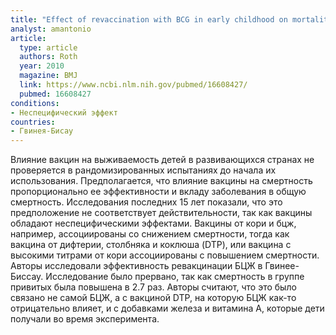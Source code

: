 ```yaml
---
title: "Effect of revaccination with BCG in early childhood on mortality: randomised trial in Guinea-Bissau"
analyst: amantonio
article:
  type: article
  authors: Roth
  year: 2010
  magazine: BMJ
  link: https://www.ncbi.nlm.nih.gov/pubmed/16608427/
  pubmed: 16608427
conditions:
- Неспецифический эффект
countries:
- Гвинея-Бисау
---
```


Влияние вакцин на выживаемость детей в развивающихся странах не проверяется в рандомизированных испытаниях до начала их использования. Предполагается, что влияние вакцины на смертность пропорционально ее эффективности и вкладу заболевания в общую смертность. Исследования последних 15 лет показали, что это предположение не соответствует действительности, так как вакцины обладают неспецифическими эффектами. Вакцины от кори и бцж, например, ассоциированы со снижением смертности, тогда как вакцина от дифтерии, столбняка и коклюша (DTP), или вакцина с высокими титрами от кори ассоциированы с повышением смертности.
Авторы исследовали эффективность ревакцинации БЦЖ в Гвинее-Биссау. Исследование было прервано, так как смертность в группе привитых была повышена в 2.7 раз. Авторы считают, что это было связано не самой БЦЖ, а с вакциной DTP, на которую БЦЖ как-то отрицательно влияет, и с добавками железа и витамина А, которые дети получали во время эксперимента.
